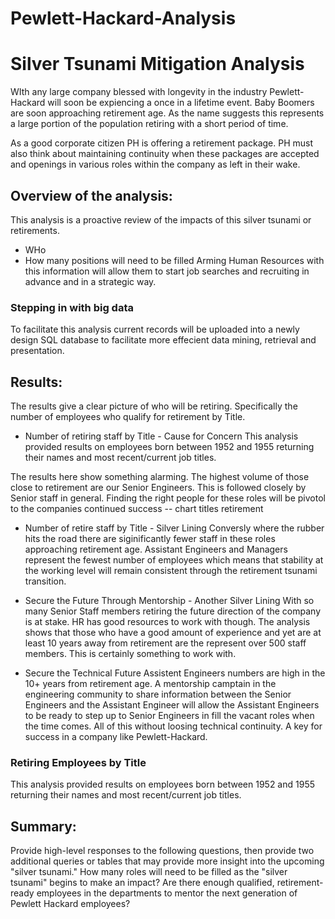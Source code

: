 # Pewlett-Hackard-Analysis
# Silver Tsunami Mitigation Analysis
WIth any large company blessed with longevity in the industry Pewlett-Hackard will soon be expiencing a once in a lifetime event.  Baby Boomers are soon approaching retirement age.  As the name suggests this represents a large portion of the population retiring with a short period of time.

As a good corporate citizen PH is offering  a retirement package.  PH must also think about maintaining continuity when these packages are accepted and openings in various roles within the company as left in their wake.

## Overview of the analysis: 
This analysis is a proactive review of the impacts of this silver tsunami or retirements.
  * WHo
  * How many positions will need to be filled
Arming Human Resources with this information will allow them to start job searches and recruiting in advance and in a strategic way.

### Stepping in with big data
To facilitate this analysis current records will be uploaded into a newly design SQL database to facilitate more effecient data mining, retrieval and presentation.

## Results:

 The results give a clear picture of who will be retiring. Specifically the number of employees who qualify for retirement by Title. 

*  Number of retiring staff by Title - Cause for Concern
This analysis provided results on employees born between 1952 and 1955 returning their names and most recent/current job titles.

The results here show something alarming.  The highest volume of those close to retirement are our Senior Engineers.  This is followed closely by Senior staff in general.  Finding the right people for these roles will be pivotol to the companies continued success
-- chart  titles retirement

* Number of retire staff by Title - Silver Lining
Conversly where the rubber hits the road there are siginificantly fewer staff in these roles approaching retirement age.  Assistant Engineers and Managers represent the fewest number of employees which means that stability at the working level will remain consistent through the retirement tsunami transition.

* Secure the Future Through Mentorship - Another Silver Lining
With so many Senior Staff members retiring the future direction of the company is at stake.  HR has good resources to work with though.  The analysis shows that those who have a good amount of experience and yet are at least 10 years away from retirement are the represent over 500 staff members.  This is certainly something to work with.  

* Secure the Technical Future
Assistent Engineers numbers are high in the 10+ years from retirement age.  A mentorship camptain in the engineering community to share information between the Senior Engineers and the Assistant Engineer will allow the Assistant Engineers to be ready to step up to Senior Engineers in fill the vacant roles when the time comes.  All of this without loosing technical continuity.  A key for success in a company like Pewlett-Hackard.


 ### Retiring Employees by Title
 This analysis provided results on employees born between 1952 and 1955 returning their names and most recent/current job titles.


## Summary: 
Provide high-level responses to the following questions, then provide two additional queries or tables that may provide more insight into the upcoming "silver tsunami."
How many roles will need to be filled as the "silver tsunami" begins to make an impact?
Are there enough qualified, retirement-ready employees in the departments to mentor the next generation of Pewlett Hackard employees?